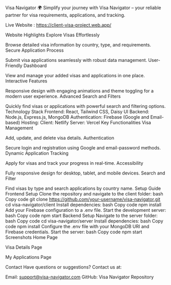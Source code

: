 

Visa Navigator 🌍
Simplify your journey with Visa Navigator – your reliable partner for visa requirements, applications, and tracking.

Live Website  :  https://client-visa-project.web.app/

Website Highlights
Explore Visas Effortlessly

Browse detailed visa information by country, type, and requirements.
Secure Application Process

Submit visa applications seamlessly with robust data management.
User-Friendly Dashboard

View and manage your added visas and applications in one place.
Interactive Features

Responsive design with engaging animations and theme toggling for a modern user experience.
Advanced Search and Filters

Quickly find visas or applications with powerful search and filtering options.
Technology Stack
Frontend: React, Tailwind CSS, Daisy UI
Backend: Node.js, Express.js, MongoDB
Authentication: Firebase (Google and Email-based)
Hosting:
Client: Netlify
Server: Vercel
Key Functionalities
Visa Management

Add, update, and delete visa details.
Authentication

Secure login and registration using Google and email-password methods.
Dynamic Application Tracking

Apply for visas and track your progress in real-time.
Accessibility

Fully responsive design for desktop, tablet, and mobile devices.
Search and Filter

Find visas by type and search applications by country name.
Setup Guide
Frontend Setup
Clone the repository and navigate to the client folder:
bash
Copy code
git clone https://github.com/your-username/visa-navigator.git
cd visa-navigator/client
Install dependencies:
bash
Copy code
npm install
Add your Firebase configuration to a .env file.
Start the development server:
bash
Copy code
npm start
Backend Setup
Navigate to the server folder:
bash
Copy code
cd visa-navigator/server
Install dependencies:
bash
Copy code
npm install
Configure the .env file with your MongoDB URI and Firebase credentials.
Start the server:
bash
Copy code
npm start
Screenshots
Home Page

Visa Details Page

My Applications Page

Contact
Have questions or suggestions? Contact us at:

Email: support@visa-navigator.com
GitHub: Visa Navigator Repository









